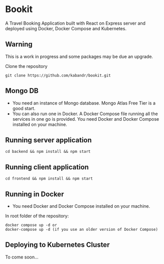 # Bookit

A Travel Booking Application built with React on Express server and deployed using Docker, Docker Compose and Kubernetes.

## Warning

This is a work in progress and some packages may be due an upgrade.

Clone the repository
```
git clone https://github.com/kabandr/bookit.git
```

## Mongo DB

- You need an instance of Mongo database. Mongo Atlas Free Tier is a good start.
- You can also run one in Docker. A Docker Compose file running all the services in one go is provided. You need Docker and Docker Compose installed on your machine.

## Running server application

```
cd backend && npm install && npm start
```
## Running client application

```
cd frontend && npm install && npm start
```

## Running in Docker

- You need Docker and Docker Compose installed on your machine.

In root folder of the repository:

```
docker compose up -d or 
docker-compose up -d (if you use an older version of Docker Compose)
```

## Deploying to Kubernetes Cluster

To come soon...
